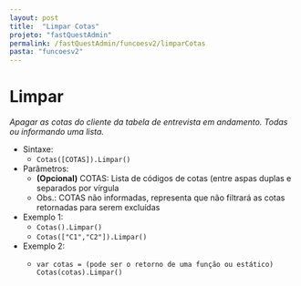 ```yaml
---
layout: post
title:  "Limpar Cotas"
projeto: "fastQuestAdmin"
permalink: /fastQuestAdmin/funcoesv2/limparCotas
pasta: "funcoesv2"
---
```


# Limpar
*Apagar as cotas do cliente da tabela de entrevista em andamento. Todas ou informando uma lista.*

- Sintaxe:
  - `Cotas([COTAS]).Limpar()`
- Parâmetros:
  - **(Opcional)** COTAS: Lista de códigos de cotas (entre aspas duplas e separados por vírgula
  - Obs.: COTAS não informadas, representa que não filtrará as cotas retornadas para serem excluídas
- Exemplo 1:
  - `Cotas().Limpar()`
  - `Cotas(["C1","C2"]).Limpar()`
- Exemplo 2:
  - <pre>
    <code>var cotas = (pode ser o retorno de uma função ou estático)
    Cotas(cotas).Limpar()</code>
    </pre>
